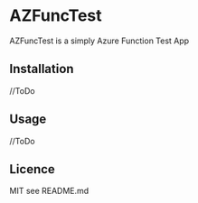 # AZFuncTest

AZFuncTest is a simply Azure Function Test App

## Installation
//ToDo

## Usage
//ToDo

## Licence
MIT see README.md